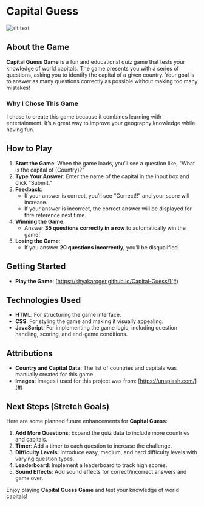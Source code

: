 # Capital Guess

![alt text](<Screenshot 2025-03-14 at 1.44.19 AM.png>)

## About the Game

**Capital Guess Game** is a fun and educational quiz game that tests your knowledge of world capitals. The game presents you with a series of questions, asking you to identify the capital of a given country. Your goal is to answer as many questions correctly as possible without making too many mistakes!

### Why I Chose This Game

I chose to create this game because it combines learning with entertainment. It’s a great way to improve your geography knowledge while having fun.

## How to Play

1. **Start the Game**: When the game loads, you’ll see a question like, "What is the capital of (Country)?"
2. **Type Your Answer**: Enter the name of the capital in the input box and click "Submit."
3. **Feedback**:
   - If your answer is correct, you’ll see "Correct!!" and your score will increase.
   - If your answer is incorrect, the correct answer will be displayed for thre reference next time.
4. **Winning the Game**:
   - Answer **35 questions correctly in a row** to automatically win the game!
5. **Losing the Game**:
   - If you answer **20 questions incorrectly**, you’ll be disqualified.

## Getting Started

- **Play the Game**: [https://shyakaroger.github.io/Capital-Guess/](#)

## Technologies Used

- **HTML**: For structuring the game interface.
- **CSS**: For styling the game and making it visually appealing.
- **JavaScript**: For implementing the game logic, including question handling, scoring, and end-game conditions.

## Attributions

- **Country and Capital Data**: The list of countries and capitals was manually created for this game.
- **Images**: Images i used for this project was from: [https://unsplash.com/](#)

## Next Steps (Stretch Goals)

Here are some planned future enhancements for **Capital Guess**:

1. **Add More Questions**: Expand the quiz data to include more countries and capitals.
2. **Timer**: Add a timer to each question to increase the challenge.
3. **Difficulty Levels**: Introduce easy, medium, and hard difficulty levels with varying question types.
4. **Leaderboard**: Implement a leaderboard to track high scores.
5. **Sound Effects**: Add sound effects for correct/incorrect answers and game over.

Enjoy playing **Capital Guess Game** and test your knowledge of world capitals!
